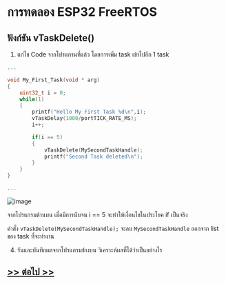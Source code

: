 # การทดลอง ESP32 FreeRTOS 
##  ฟังก์ชัน vTaskDelete()

1. แก่ไข Code จากโปรแกรมที่แล้ว โดยการเพิ่ม task เข้าไปอีก 1 task

```c
...

void My_First_Task(void * arg)
{
	uint32_t i = 0;
	while(1)
	{
		printf("Hello My First Task %d\n",i);
		vTaskDelay(1000/portTICK_RATE_MS);
		i++;

		if(i == 5)
		{
			vTaskDelete(MySecondTaskHandle);
			printf("Second Task deleted\n");
		}
	}
}

...

```
![image](https://github.com/Prangpanwat/ESP32-FreeRTOS-Intro/assets/116150897/37c3d17f-4c69-4eb2-94f3-e207acf2cd1d)

จากโปรแกรมด้านบน เมื่อมีการนับจน i == 5 จะทำให้เงื่อนไขในประโยค if เป็นจริง

คำสั่ง `vTaskDelete(MySecondTaskHandle);` จะลบ `MySecondTaskHandle` ออกจาก list ของ task ที่จะทำงาน


4. รันและบันทึกผลจากโปรแกรมข้างบน วิเคราะห์ผลที่ได้ว่าเป็นอย่างไร

## [>> ต่อไป >>](./ESP32-FreeRTOS-Labsheet-5.md) 
